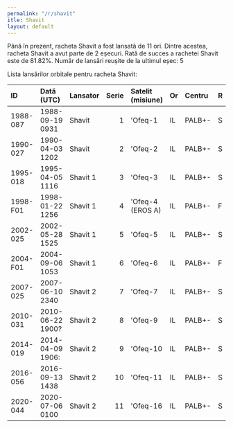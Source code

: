 ```yaml
---
permalink: "/r/shavit"
itle: Shavit
layout: default
---
```


Până în prezent, racheta Shavit a fost lansată de 11 ori.
Dintre acestea, racheta Shavit a avut parte de 2 eșecuri.
Rată de succes a rachetei Shavit este de 81.82%.
Număr de lansări reușite de la ultimul eșec: 5

Lista lansărilor orbitale pentru racheta Shavit:


| ID       | Dată (UTC)       | Lansator   |   Serie | Satelit (misiune)   | Or   | Centru   | R   |
|:---------|:-----------------|:-----------|--------:|:--------------------|:-----|:---------|:----|
| 1988-087 | 1988-09-19 0931  | Shavit     |       1 | 'Ofeq-1             | IL   | PALB+-   | S   |
| 1990-027 | 1990-04-03 1202  | Shavit     |       2 | 'Ofeq-2             | IL   | PALB+-   | S   |
| 1995-018 | 1995-04-05 1116  | Shavit 1   |       3 | 'Ofeq-3             | IL   | PALB+-   | S   |
| 1998-F01 | 1998-01-22 1256  | Shavit 1   |       4 | 'Ofeq-4 (EROS A)    | IL   | PALB+-   | F   |
| 2002-025 | 2002-05-28 1525  | Shavit 1   |       5 | 'Ofeq-5             | IL   | PALB+-   | S   |
| 2004-F01 | 2004-09-06 1053  | Shavit 1   |       6 | 'Ofeq-6             | IL   | PALB+-   | F   |
| 2007-025 | 2007-06-10 2340  | Shavit 2   |       7 | 'Ofeq-7             | IL   | PALB+-   | S   |
| 2010-031 | 2010-06-22 1900? | Shavit 2   |       8 | 'Ofeq-9             | IL   | PALB+-   | S   |
| 2014-019 | 2014-04-09 1906: | Shavit 2   |       9 | 'Ofeq-10            | IL   | PALB+-   | S   |
| 2016-056 | 2016-09-13 1438  | Shavit 2   |      10 | 'Ofeq-11            | IL   | PALB+-   | S   |
| 2020-044 | 2020-07-06 0100  | Shavit 2   |      11 | 'Ofeq-16            | IL   | PALB+-   | S   |

